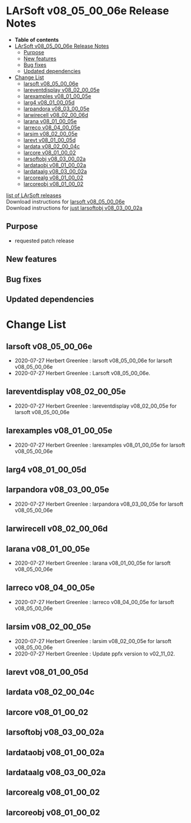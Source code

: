 LArSoft v08\_05\_00\_06e Release Notes
===============================================================================

-   **Table of contents**
-   [LArSoft v08\_05\_00\_06e Release Notes](#LArSoft-v08_05_00_06e-Release-Notes)
    -   [Purpose](#Purpose)
    -   [New features](#New-features)
    -   [Bug fixes](#Bug-fixes)
    -   [Updated dependencies](#Updated-dependencies)
-   [Change List](#Change-List)
    -   [larsoft v08\_05\_00\_06e](#larsoft-v08_05_00_06e)
    -   [lareventdisplay v08\_02\_00\_05e](#lareventdisplay-v08_02_00_05e)
    -   [larexamples v08\_01\_00\_05e](#larexamples-v08_01_00_05e)
    -   [larg4 v08\_01\_00\_05d](#larg4-v08_01_00_05d)
    -   [larpandora v08\_03\_00\_05e](#larpandora-v08_03_00_05e)
    -   [larwirecell v08\_02\_00\_06d](#larwirecell-v08_02_00_06d)
    -   [larana v08\_01\_00\_05e](#larana-v08_01_00_05e)
    -   [larreco v08\_04\_00\_05e](#larreco-v08_04_00_05e)
    -   [larsim v08\_02\_00\_05e](#larsim-v08_02_00_05e)
    -   [larevt v08\_01\_00\_05d](#larevt-v08_01_00_05d)
    -   [lardata v08\_02\_00\_04c](#lardata-v08_02_00_04c)
    -   [larcore v08\_01\_00\_02](#larcore-v08_01_00_02)
    -   [larsoftobj v08\_03\_00\_02a](#larsoftobj-v08_03_00_02a)
    -   [lardataobj v08\_01\_00\_02a](#lardataobj-v08_01_00_02a)
    -   [lardataalg v08\_03\_00\_02a](#lardataalg-v08_03_00_02a)
    -   [larcorealg v08\_01\_00\_02](#larcorealg-v08_01_00_02)
    -   [larcoreobj v08\_01\_00\_02](#larcoreobj-v08_01_00_02)

[list of LArSoft releases](LArSoft_release_list)\
Download instructions for [larsoft v08\_05\_00\_06e](http://scisoft.fnal.gov/scisoft/bundles/larsoft/v08_05_00_06e/larsoft-v08_05_00_06e.html)\
Download instructions for [just larsoftobj v08\_03\_00\_02a](http://scisoft.fnal.gov/scisoft/bundles/larsoftobj/v08_03_00_02a/larsoftobj-v08_03_00_02a.html)

Purpose
--------------------

-   requested patch release

New features
------------------------------

Bug fixes
------------------------

Updated dependencies
----------------------------------------------

Change List
============================

larsoft v08\_05\_00\_06e
---------------------------------------------------

-   2020-07-27 Herbert Greenlee : larsoft v08\_05\_00\_06e for larsoft v08\_05\_00\_06e
-   2020-07-27 Herbert Greenlee : Larsoft v08\_05\_00\_06e.

lareventdisplay v08\_02\_00\_05e
-------------------------------------------------------------------

-   2020-07-27 Herbert Greenlee : lareventdisplay v08\_02\_00\_05e for larsoft v08\_05\_00\_06e

larexamples v08\_01\_00\_05e
-----------------------------------------------------------

-   2020-07-27 Herbert Greenlee : larexamples v08\_01\_00\_05e for larsoft v08\_05\_00\_06e

larg4 v08\_01\_00\_05d
-----------------------------------------------

larpandora v08\_03\_00\_05e
---------------------------------------------------------

-   2020-07-27 Herbert Greenlee : larpandora v08\_03\_00\_05e for larsoft v08\_05\_00\_06e

larwirecell v08\_02\_00\_06d
-----------------------------------------------------------

larana v08\_01\_00\_05e
-------------------------------------------------

-   2020-07-27 Herbert Greenlee : larana v08\_01\_00\_05e for larsoft v08\_05\_00\_06e

larreco v08\_04\_00\_05e
---------------------------------------------------

-   2020-07-27 Herbert Greenlee : larreco v08\_04\_00\_05e for larsoft v08\_05\_00\_06e

larsim v08\_02\_00\_05e
-------------------------------------------------

-   2020-07-27 Herbert Greenlee : larsim v08\_02\_00\_05e for larsoft v08\_05\_00\_06e
-   2020-07-27 Herbert Greenlee : Update ppfx version to v02\_11\_02.

larevt v08\_01\_00\_05d
-------------------------------------------------

lardata v08\_02\_00\_04c
---------------------------------------------------

larcore v08\_01\_00\_02
-------------------------------------------------

larsoftobj v08\_03\_00\_02a
---------------------------------------------------------

lardataobj v08\_01\_00\_02a
---------------------------------------------------------

lardataalg v08\_03\_00\_02a
---------------------------------------------------------

larcorealg v08\_01\_00\_02
-------------------------------------------------------

larcoreobj v08\_01\_00\_02
-------------------------------------------------------
